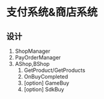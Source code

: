 # 支付系统&商店系统

## 设计
  1. ShopManager 
  2. PayOrderManager
  3. AShop,BShop
     1. GetProduct/GetProducts
     2. OnBuyCompleted
     3. [option] GameBuy
     4. [option] SdkBuy
     
